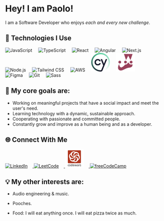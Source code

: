 # Hey! I am Paolo!

I am a Software Developer who enjoys _each and every new challenge_.

## 🚀 Technologies I Use

<p align="left">
  <img src="https://cdn.jsdelivr.net/gh/devicons/devicon/icons/javascript/javascript-original.svg" alt="JavaScript" width="60" height="60" style="margin-right: 1rem;"/>
  <img src="https://cdn.jsdelivr.net/gh/devicons/devicon/icons/typescript/typescript-original.svg" alt="TypeScript" width="60" height="60" style="margin-right: 1rem;"/>
  <img src="https://cdn.jsdelivr.net/gh/devicons/devicon/icons/react/react-original.svg" alt="React" width="60" height="60" style="margin-right: 1rem;"/>
  <img src="https://cdn.jsdelivr.net/gh/devicons/devicon/icons/angularjs/angularjs-original.svg" alt="Angular" width="60" height="60" style="margin-right: 1rem;"/>
  <img src="https://cdn.jsdelivr.net/gh/devicons/devicon/icons/nextjs/nextjs-original.svg" alt="Next.js" width="60" height="60" style="margin-right: 1rem;"/>
  <img src="https://cdn.jsdelivr.net/gh/devicons/devicon/icons/nodejs/nodejs-original.svg" alt="Node.js" width="60" height="60" style="margin-right: 1rem;"/>
  <img src="https://cdn.jsdelivr.net/gh/devicons/devicon/icons/tailwindcss/tailwindcss-original.svg" alt="Tailwind CSS" width="60" height="60" style="margin-right: 1rem;"/>
  <img src="https://upload.wikimedia.org/wikipedia/commons/9/93/Amazon_Web_Services_Logo.svg" alt="AWS" width="60" height="60" style="margin-right: 1rem;"/>
  <img src="img/cypress.png" alt="Cypress" width="60" height="60" style="margin-right: 1rem;"/>
  <img src="img/jest.png" alt="Jest" width="60" height="60" style="margin-right: 1rem;"/>
  <img src="https://cdn.jsdelivr.net/gh/devicons/devicon/icons/figma/figma-original.svg" alt="Figma" width="60" height="60" style="margin-right: 1rem;"/>
  <img src="https://cdn.jsdelivr.net/gh/devicons/devicon/icons/git/git-original.svg" alt="Git" width="60" height="60" style="margin-right: 1rem;"/>
  <img src="https://cdn.jsdelivr.net/gh/devicons/devicon/icons/sass/sass-original.svg" alt="Sass" width="60" height="60" style="margin-right: 1rem;"/>
</p>

## 🎯 My core goals are:

- Working on meaningful projects that have a social impact and meet the user's need.
- Learning technology with a dynamic, sustainable approach.
- Cooperating with passionate and committed people.
- Constantly grow and improve as a human being and as a developer.

## 🌐 Connect With Me

<p align="left">
  <a href="https://www.linkedin.com/in/paologhidoni/" target="_blank">
    <img src="https://cdn.jsdelivr.net/gh/devicons/devicon/icons/linkedin/linkedin-original.svg" alt="LinkedIn" width="60" height="60" style="margin-right: 1rem;"/>
  </a>
  <a href="https://leetcode.com/u/IamPaolo/" target="_blank">
    <img src="https://upload.wikimedia.org/wikipedia/commons/1/19/LeetCode_logo_black.png" alt="LeetCode" width="60" height="60" style="margin-right: 1rem;"/>
  </a>
  <a href="https://www.codewars.com/users/PaoloGhidoni" target="_blank">
    <img src="img/codewars.png" alt="Codewars" width="60" height="60" style="margin-right: 1rem;"/>
  </a>
  <a href="https://www.freecodecamp.org/paolo" target="_blank">
    <img src="https://cdn.jsdelivr.net/gh/edent/SuperTinyIcons/images/svg/freecodecamp.svg" alt="freeCodeCamp" width="60" height="60" style="margin-right: 1rem;"/>
  </a>
</p>

## 💡 My other interests are:

- Audio engineering & music.

- Pooches.

- Food: I will eat anything once. I will eat pizza twice as much.
